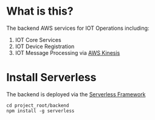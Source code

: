 # What is this?

The backend AWS services for IOT Operations including:

1. IOT Core Services
2. IOT Device Registration
3. IOT Message Processing via [AWS Kinesis](https://aws.amazon.com/kinesis/)

# Install Serverless
The backend is deployed via the [Serverless Framework](https://serverless.com/)

```
cd project_root/backend
npm install -g serverless
```
